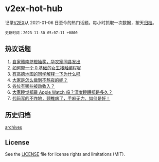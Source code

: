 # v2ex-hot-hub

 记录[V2EX](https://www.v2ex.com/)从 2021-01-06 日至今的热门话题。每小时抓取一次数据，按天[归档](archives)。

`更新时间：2023-11-30 05:07:11 +0800`

## 热议话题

1. [自家赣南脐橙抽奖，华农家同县发出](https://www.v2ex.com/t/996196)
1. [如何带一个 0 基础的女生接触编程呢](https://www.v2ex.com/t/996151)
1. [有高德地图的同学解释一下为什么吗](https://www.v2ex.com/t/996160)
1. [大家是怎么做到不熬夜的呢？](https://www.v2ex.com/t/996172)
1. [各位有哪些被动收入？](https://www.v2ex.com/t/996202)
1. [大家睡觉都戴 Apple Watch 吗？深度睡眠都是多久？](https://www.v2ex.com/t/996242)
1. [代码写的不咋地，颈椎病了，手麻无力，如何是好！](https://www.v2ex.com/t/996107)

## 历史归档

[archives](archives)

## License

See the [LICENSE](LICENSE) file for license rights and limitations (MIT).
